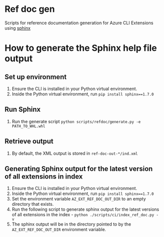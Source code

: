 # Ref doc gen #

Scripts for reference documentation generation for Azure CLI Extensions using [sphinx](http://www.sphinx-doc.org/en/master/)

# How to generate the Sphinx help file output #

## Set up environment ##

1. Ensure the CLI is installed in your Python virtual environment.
2. Inside the Python virtual environment, run `pip install sphinx==1.7.0`

## Run Sphinx ##

1. Run the generate script `python scripts/refdoc/generate.py -e PATH_TO_WHL.whl`

## Retrieve output ##

1. By default, the XML output is stored in `ref-doc-out-*/ind.xml`

## Generating Sphinx output for the latest version of all extensions in index ##

1. Ensure the CLI is installed in your Python virtual environment.
2. Inside the Python virtual environment, run `pip install sphinx==1.7.0`
3. Set the environment variable `AZ_EXT_REF_DOC_OUT_DIR` to an empty directory that exists.
4. Run the following script to generate sphinx output for the latest versions of all extensions in the index - `python ./scripts/ci/index_ref_doc.py -v`
5. The sphinx output will be in the directory pointed to by the `AZ_EXT_REF_DOC_OUT_DIR` environment variable.
